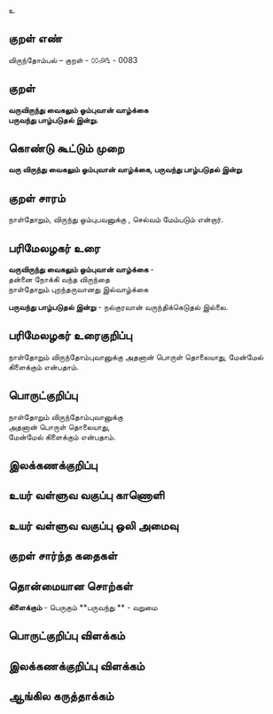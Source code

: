 உ

## குறள் எண் 


விருந்தோம்பல் – குறள் - ௦௦௮௩ - 0083  

## குறள் 

**வருவிருந்து வைகலும் ஓம்புவான் வாழ்க்கை  
பருவந்து பாழ்படுதல் இன்று.** 

## கொண்டு கூட்டும் முறை

**வரு விருந்து வைகலும் ஓம்புவான் வாழ்க்கை, பருவந்து பாழ்படுதல் இன்று**  

## குறள் சாரம் 

நாள்தோறும், விருந்து ஓம்புபவனுக்கு , செல்வம் மேம்படும் என்றார்.


## பரிமேலழகர் உரை

**வருவிருந்து வைகலும் ஓம்புவான் வாழ்க்கை** -  
தன்னை நோக்கி வந்த விருந்தை  
நாள்தோறும் புறந்தருவானது இல்வாழ்க்கை  

**பருவந்து பாழ்படுதல் இன்று** - நல்குரவான் வருந்திக்கெடுதல் இல்லை. 

## பரிமேலழகர் உரைகுறிப்பு   

நாள்தோறும் விருந்தோம்புவானுக்கு அதனான் பொருள் தொலையாது, மேன்மேல் கிளைக்கும் என்பதாம்.   

## பொருட்குறிப்பு 

நாள்தோறும் விருந்தோம்புவானுக்கு  
அதனான் பொருள் தொலையாது,  
மேன்மேல் கிளைக்கும் என்பதாம். 

## இலக்கணக்குறிப்பு  


## உயர் வள்ளுவ வகுப்பு காணொளி


## உயர் வள்ளுவ வகுப்பு ஒலி அமைவு 

 
## குறள் சார்ந்த கதைகள் 


## தொன்மையான சொற்கள்

 **கிளைக்கும்** - பெருகும் 
 **பருவந்து **  - வறுமை 
 
## பொருட்குறிப்பு விளக்கம்


## இலக்கணக்குறிப்பு விளக்கம்


## ஆங்கில கருத்தாக்கம் 


